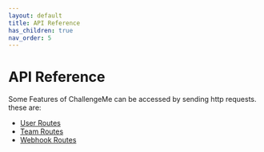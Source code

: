 ```yaml
---
layout: default
title: API Reference
has_children: true
nav_order: 5
---
```

# API Reference

Some Features of ChallengeMe can be accessed by sending http requests.
these are:
- [User Routes](users.md)
- [Team Routes](teams.md)
- [Webhook Routes](webhooks.md)